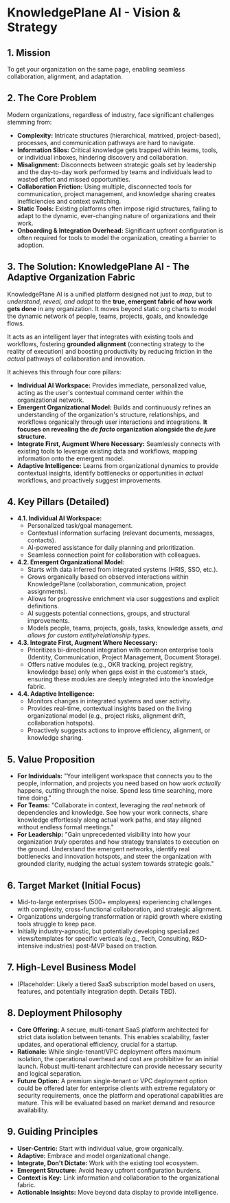 # KnowledgePlane AI - Vision & Strategy

## 1. Mission

To get your organization on the same page, enabling seamless collaboration, alignment, and adaptation.

## 2. The Core Problem

Modern organizations, regardless of industry, face significant challenges stemming from:

* **Complexity:** Intricate structures (hierarchical, matrixed, project-based), processes, and communication pathways are hard to navigate.
* **Information Silos:** Critical knowledge gets trapped within teams, tools, or individual inboxes, hindering discovery and collaboration.
* **Misalignment:** Disconnects between strategic goals set by leadership and the day-to-day work performed by teams and individuals lead to wasted effort and missed opportunities.
* **Collaboration Friction:** Using multiple, disconnected tools for communication, project management, and knowledge sharing creates inefficiencies and context switching.
* **Static Tools:** Existing platforms often impose rigid structures, failing to adapt to the dynamic, ever-changing nature of organizations and their work.
* **Onboarding & Integration Overhead:** Significant upfront configuration is often required for tools to model the organization, creating a barrier to adoption.

## 3. The Solution: KnowledgePlane AI - The Adaptive Organization Fabric

KnowledgePlane AI is a unified platform designed not just to *map*, but to *understand, reveal, and adapt* to the **true, emergent fabric of how work gets done** in any organization. It moves beyond static org charts to model the dynamic network of people, teams, projects, goals, and knowledge flows.

It acts as an intelligent layer that integrates with existing tools and workflows, fostering **grounded alignment** (connecting strategy to the reality of execution) and boosting productivity by reducing friction in the *actual* pathways of collaboration and innovation.

It achieves this through four core pillars:

* **Individual AI Workspace:** Provides immediate, personalized value, acting as the user's contextual command center within the organizational network.
* **Emergent Organizational Model:** Builds and continuously refines an understanding of the organization's structure, relationships, and workflows organically through user interactions and integrations. **It focuses on revealing the *de facto* organization alongside the *de jure* structure.**
* **Integrate First, Augment Where Necessary:** Seamlessly connects with existing tools to leverage existing data and workflows, mapping information onto the emergent model.
* **Adaptive Intelligence:** Learns from organizational dynamics to provide contextual insights, identify bottlenecks or opportunities in *actual* workflows, and proactively suggest improvements.

## 4. Key Pillars (Detailed)

* **4.1. Individual AI Workspace:**
  * Personalized task/goal management.
  * Contextual information surfacing (relevant documents, messages, contacts).
  * AI-powered assistance for daily planning and prioritization.
  * Seamless connection point for collaboration with colleagues.
* **4.2. Emergent Organizational Model:**
  * Starts with data inferred from integrated systems (HRIS, SSO, etc.).
  * Grows organically based on observed interactions within KnowledgePlane (collaboration, communication, project assignments).
  * Allows for progressive enrichment via user suggestions and explicit definitions.
  * AI suggests potential connections, groups, and structural improvements.
  * Models people, teams, projects, goals, tasks, knowledge assets, *and allows for custom entity/relationship types*.
* **4.3. Integrate First, Augment Where Necessary:**
  * Prioritizes bi-directional integration with common enterprise tools (Identity, Communication, Project Management, Document Storage).
  * Offers native modules (e.g., OKR tracking, project registry, knowledge base) only when gaps exist in the customer's stack, ensuring these modules are deeply integrated into the knowledge fabric.
* **4.4. Adaptive Intelligence:**
  * Monitors changes in integrated systems and user activity.
  * Provides real-time, contextual insights based on the living organizational model (e.g., project risks, alignment drift, collaboration hotspots).
  * Proactively suggests actions to improve efficiency, alignment, or knowledge sharing.

## 5. Value Proposition

* **For Individuals:** "Your intelligent workspace that connects you to the people, information, and projects you need based on how work *actually* happens, cutting through the noise. Spend less time searching, more time doing."
* **For Teams:** "Collaborate in context, leveraging the *real* network of dependencies and knowledge. See how your work connects, share knowledge effortlessly along actual work paths, and stay aligned without endless formal meetings."
* **For Leadership:** "Gain unprecedented visibility into how your organization *truly* operates and how strategy translates to execution on the ground. Understand the emergent networks, identify real bottlenecks and innovation hotspots, and steer the organization with grounded clarity, nudging the actual system towards strategic goals."

## 6. Target Market (Initial Focus)

* Mid-to-large enterprises (500+ employees) experiencing challenges with complexity, cross-functional collaboration, and strategic alignment.
* Organizations undergoing transformation or rapid growth where existing tools struggle to keep pace.
* Initially industry-agnostic, but potentially developing specialized views/templates for specific verticals (e.g., Tech, Consulting, R&D-intensive industries) post-MVP based on traction.

## 7. High-Level Business Model

* (Placeholder: Likely a tiered SaaS subscription model based on users, features, and potentially integration depth. Details TBD).

## 8. Deployment Philosophy

* **Core Offering:** A secure, multi-tenant SaaS platform architected for strict data isolation between tenants. This enables scalability, faster updates, and operational efficiency, crucial for a startup.
* **Rationale:** While single-tenant/VPC deployment offers maximum isolation, the operational overhead and cost are prohibitive for an initial launch. Robust multi-tenant architecture can provide necessary security and logical separation.
* **Future Option:** A premium single-tenant or VPC deployment option could be offered later for enterprise clients with extreme regulatory or security requirements, once the platform and operational capabilities are mature. This will be evaluated based on market demand and resource availability.

## 9. Guiding Principles

* **User-Centric:** Start with individual value, grow organically.
* **Adaptive:** Embrace and model organizational change.
* **Integrate, Don't Dictate:** Work with the existing tool ecosystem.
* **Emergent Structure:** Avoid heavy upfront configuration burdens.
* **Context is Key:** Link information and collaboration to the organizational fabric.
* **Actionable Insights:** Move beyond data display to provide intelligence.
